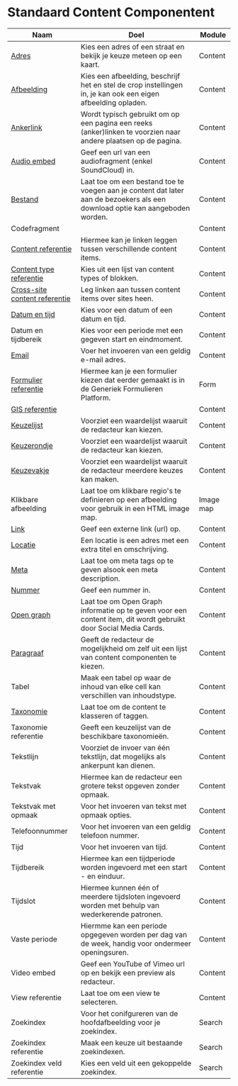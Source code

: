 # Standaard Content Componentent

| Naam                                                                               | Doel                                                                                                                          | Module    |
|------------------------------------------------------------------------------------|-------------------------------------------------------------------------------------------------------------------------------|-----------|
| [Adres](/redactie/content/inrichten-cc-adres.md)                                          | Kies een adres of een straat en bekijk je keuze meteen op een kaart.                                                          | Content   |
| [Afbeelding](/redactie/content/inrichten-cc-afbeelding.md)                                | Kies een afbeelding, beschrijf het en stel de crop instellingen in, je kan ook een eigen afbeelding opladen.                  | Content   |
| [Ankerlink](/redactie/content/inrichten-cc-ankerlink.md)                                  | Wordt typisch gebruikt om op een pagina een reeks (anker)linken te voorzien naar andere plaatsen op de pagina.                | Content   |
| [Audio embed](/redactie/content/inrichten-cc-audio-embed.md)                              | Geef een url van een audiofragment (enkel SoundCloud) in.                                                                     | Content   |
| [Bestand](/redactie/content/inrichten-cc-bestand.md)                                      | Laat toe om een bestand toe te voegen aan je content dat later aan de bezoekers als een download optie kan aangeboden worden. | Content   |
| Codefragment                                                                       |                                                                                                                               | Content   |
| [Content referentie](/redactie/content/inrichten-cc-content-ref.md)                       | Hiermee kan je linken leggen tussen verschillende content items.                                                              | Content   |
| [Content type referentie](/redactie/content/inrichten-cc-content-type-ref.md)             | Kies uit een lijst van content types of blokken.                                                                              | Content   |
| [Cross-site content referentie](/redactie/content/inrichten-cc-cross-site-content-ref.md) | Leg linken aan tussen content items over sites heen.                                                                          | Content   |
| [Datum en tijd](/redactie/content/inrichten-cc-datum-en-tijd.md)                          | Kies voor een datum of een datum en tijd.                                                                                     | Content   |
| Datum en tijdbereik                                                                | Kies voor een periode met een gegeven start en eindmoment.                                                                    | Content   |
| [Email](/redactie/content/inrichten-cc-email.md)                                           | Voer het invoeren van een geldig e-mail adres.                                                                                | Content   |
| [Formulier referentie](/redactie/content/inrichten-cc-formulier-referentie.md)          | Hiermee kan je een formulier kiezen dat eerder gemaakt is in de Generiek Formulieren Platform.                                | Form      |
| [GIS referentie](/redactie/content/inrichten-cc-gis-referentie.md)                                                                      |                                                                                                                               | Content   |
| [Keuzelijst](redactie/content/inrichten-cc-keuzelijst.md)                          | Voorziet een waardelijst waaruit de redacteur kan kiezen.                                                                     | Content   |
| [Keuzerondje](redactie/content/inrichten-cc-keuzerondje.md)                        | Voorziet een waardelijst waaruit de redacteur kan kiezen.                                                                     | Content   |
| [Keuzevakje](redactie/content/inrichten-cc-keuzevakje.md)                          | Voorziet een waardelijst waaruit de redacteur meerdere keuzes kan maken.                                                      | Content   |
| Klikbare afbeelding                                                                | Laat toe om klikbare regio's te definieren op een afbeelding voor gebruik in een HTML image map.                              | Image map |
| [Link](redactie/content/inrichten-cc-link.md)                                      | Geef een externe link (url) op.                                                                                               | Content   |
| [Locatie](redactie/content/inrichten-cc-locatie.md)                                | Een locatie is een adres met een extra titel en omschrijving.                                                                 | Content   |
| [Meta](redactie/content/inrichten-cc-meta.md)                                      | Laat toe om meta tags op te geven alsook een meta description.                                                                | Content   |
| [Nummer](redactie/content/inrichten-cc-nummer.md)                                  | Geef een nummer in.                                                                                                           | Content   |
| [Open graph](redactie/content/inrichten-cc-opengraph.md)                           | Laat toe om Open Graph informatie op te geven voor een content item, dit wordt gebruikt door Social Media Cards.              | Content   |
| [Paragraaf](redactie/content/inrichten-cc-paragraaf.md)                            | Geeft de redacteur de mogelijkheid om zelf uit een lijst van content componenten te kiezen.                                   | Content   |
| Tabel                                                                              | Maak een tabel op waar de inhoud van elke cell kan verschillen van inhoudstype.                                               | Content   |
| [Taxonomie](redactie/content/inrichten-cc-taxonomie.md)                            | Laat toe om de content te klasseren of taggen.                                                                                | Content   |
| Taxonomie referentie                                                               | Geeft een keuzelijst van de beschikbare taxonomieën.                                                                          | Content   |
| Tekstlijn                                                                          | Voorziet de invoer van één tekstlijn, dat mogelijks als ankerpunt kan dienen.                                                 | Content   |
| Tekstvak                                                                           | Hiermee kan de redacteur een grotere tekst opgeven zonder opmaak.                                                             | Content   |
| Tekstvak met opmaak                                                                | Voor het invoeren van tekst met opmaak opties.                                                                                | Content   |
| Telefoonnummer                                                                     | Voor het invoeren van een geldig telefoon nummer.                                                                             | Content   |
| Tijd                                                                               | Voor het invoeren van tijd.                                                                                                   | Content   |
| Tijdbereik                                                                         | Hiermee kan een tijdperiode worden ingevoerd met een start - en einduur.                                                      | Content   |
| Tijdslot                                                                           | Hiermee kunnen één of meerdere tijdsloten ingevoerd worden met behulp van wederkerende patronen.                              | Content   |
| Vaste periode                                                                      | Hiermme kan een periode opgegeven worden per dag van de week, handig voor ondermeer openingsuren.                             | Content   |
| Video embed                                                                        | Geef een YouTube of Vimeo url op en bekijk een preview als redacteur.                                                         | Content   |
| View referentie                                                                    | Laat toe om een view te selecteren.                                                                                           | Content   |
| Zoekindex                                                                          | Voor het conifgureren van de hoofdafbeelding voor je zoekindex.                                                               | Search    |
| Zoekindex referentie                                                               | Maak een keuze uit bestaande zoekindexen.                                                                                     | Search    |
| Zoekindex veld referentie                                                          | Kies een veld uit een gekoppelde zoekindex.                                                                                   | Search    |
